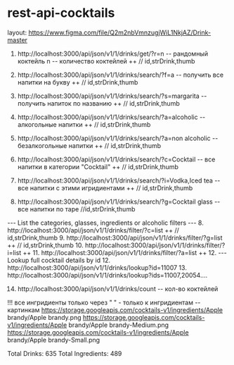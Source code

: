 # rest-api-cocktails
layout: https://www.figma.com/file/Q2m2nbVmnzugjWiL1NkjAZ/Drink-master

1. http://localhost:3000/api/json/v1/1/drinks/get/?r=n  -- рандомный коктейль n -- количество коктейлей ++ // id,strDrink,thumb

2. http://localhost:3000/api/json/v1/1/drinks/search/?f=a    -- получить все напитки на букву  ++ // id,strDrink,thumb
3. http://localhost:3000/api/json/v1/1/drinks/search/?s=margarita -- получить напиток по названию ++ // id,strDrink,thumb
4. http://localhost:3000/api/json/v1/1/drinks/search/?a=alcoholic   -- алкогольные напитки ++ // id,strDrink,thumb
5. http://localhost:3000/api/json/v1/1/drinks/search/?a=non alcoholic   -- безалкогольные напитки ++ // id,strDrink,thumb
6. http://localhost:3000/api/json/v1/1/drinks/search/?c=Cocktail -- все напитки в категории "Cocktail" ++ // id,strDrink,thumb
7. http://localhost:3000/api/json/v1/1/drinks/search/?i=Vodka,Iced tea -- все напитки с этими игридиентами ++ // id,strDrink,thumb
8. http://localhost:3000/api/json/v1/1/drinks/search/?g=Cocktail glass -- все напитки по таре //id,strDrink,thumb

---  List the categories, glasses, ingredients or alcoholic filters ---
8. http://localhost:3000/api/json/v1/1/drinks/filter/?c=list ++ //  id,strDrink,thumb
9. http://localhost:3000/api/json/v1/1/drinks/filter/?g=list ++ // id,strDrink,thumb
10. http://localhost:3000/api/json/v1/1/drinks/filter/?i=list ++ 
11. http://localhost:3000/api/json/v1/1/drinks/filter/?a=list ++
12. 
--- Lookup full cocktail details by id
12. http://localhost:3000/api/json/v1/1/drinks/lookup?id=11007
13. http://localhost:3000/api/json/v1/1/drinks/lookup?ids=11007,20054....

14. http://localhost:3000/api/json/v1/1/drinks/count   -- кол-во коктейлей

!!! все ингридиенты только через " " - только к ингридиентам -- картинкам
https://storage.googleapis.com/cocktails-v1/ingredients/Apple brandy/Apple brandy.png
https://storage.googleapis.com/cocktails-v1/ingredients/Apple brandy/Apple brandy-Medium.png
https://storage.googleapis.com/cocktails-v1/ingredients/Apple brandy/Apple brandy-Small.png



Total Drinks: 635 Total Ingredients: 489